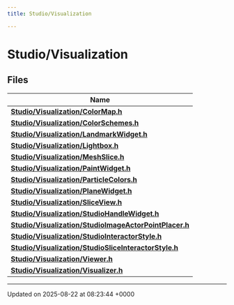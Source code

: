 ```yaml
---
title: Studio/Visualization

---
```


# Studio/Visualization



## Files

| Name           |
| -------------- |
| **[Studio/Visualization/ColorMap.h](../Files/ColorMap_8h.md#file-colormap.h)**  |
| **[Studio/Visualization/ColorSchemes.h](../Files/ColorSchemes_8h.md#file-colorschemes.h)**  |
| **[Studio/Visualization/LandmarkWidget.h](../Files/LandmarkWidget_8h.md#file-landmarkwidget.h)**  |
| **[Studio/Visualization/Lightbox.h](../Files/Lightbox_8h.md#file-lightbox.h)**  |
| **[Studio/Visualization/MeshSlice.h](../Files/MeshSlice_8h.md#file-meshslice.h)**  |
| **[Studio/Visualization/PaintWidget.h](../Files/PaintWidget_8h.md#file-paintwidget.h)**  |
| **[Studio/Visualization/ParticleColors.h](../Files/ParticleColors_8h.md#file-particlecolors.h)**  |
| **[Studio/Visualization/PlaneWidget.h](../Files/PlaneWidget_8h.md#file-planewidget.h)**  |
| **[Studio/Visualization/SliceView.h](../Files/SliceView_8h.md#file-sliceview.h)**  |
| **[Studio/Visualization/StudioHandleWidget.h](../Files/StudioHandleWidget_8h.md#file-studiohandlewidget.h)**  |
| **[Studio/Visualization/StudioImageActorPointPlacer.h](../Files/StudioImageActorPointPlacer_8h.md#file-studioimageactorpointplacer.h)**  |
| **[Studio/Visualization/StudioInteractorStyle.h](../Files/StudioInteractorStyle_8h.md#file-studiointeractorstyle.h)**  |
| **[Studio/Visualization/StudioSliceInteractorStyle.h](../Files/StudioSliceInteractorStyle_8h.md#file-studiosliceinteractorstyle.h)**  |
| **[Studio/Visualization/Viewer.h](../Files/Viewer_8h.md#file-viewer.h)**  |
| **[Studio/Visualization/Visualizer.h](../Files/Visualizer_8h.md#file-visualizer.h)**  |






-------------------------------

Updated on 2025-08-22 at 08:23:44 +0000
